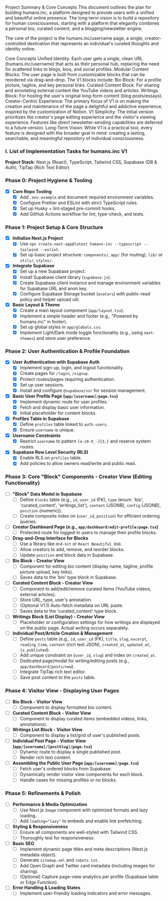 Project Summary & Core Concepts
This document outlines the plan for building humans.inc, a platform designed to provide users with a unified and beautiful online presence. The long-term vision is to build a repository for human consciousness, starting with a platform that elegantly combines a personal bio, curated content, and a blogging/newsletter engine.

The core of the project is the humans.inc/username page, a single, creator-controlled destination that represents an individual's curated thoughts and identity online.

Core Concepts
Unified Identity: Each user gets a single, clean URL (humans.inc/username) that acts as their personal hub, replacing the need for scattered links to blogs, bios, and social profiles.
Modular Content Blocks: The user page is built from customizable blocks that can be reordered via drag-and-drop. The V1 blocks include:
Bio Block: For a profile picture, tagline, and key personal links.
Curated Content Block: For sharing and annotating external content like YouTube videos and articles.
Writings Block: For hosting the user's original long-form content (blog posts/essays).
Creator-Centric Experience: The primary focus of V1 is on making the creation and maintenance of the page a delightful and addictive experience, inspired by the customization of Notion.
V1 Simplicity: The initial version prioritizes the creator's page editing experience and the visitor's viewing experience. Features like direct newsletter-sending capabilities are deferred to a future version.
Long-Term Vision: While V1 is a practical tool, every feature is designed with the broader goal in mind: creating a lasting, searchable, and meaningful repository of individual consciousness.

### I. List of Implementation Tasks for humans.inc V1

**Project Stack:** Next.js (React), TypeScript, Tailwind CSS, Supabase (DB & Auth), TipTap (Rich Text Editor)

### Phase 0: Project Hygiene & Tooling

- [x] **Core Repo Tooling**
  - [x] Add `.env.example` and document required environment variables.
  - [x] Configure Prettier and ESLint with strict TypeScript rules.
  - [x] Set up Husky + lint-staged pre-commit hooks.
  - [x] Add GitHub Actions workflow for lint, type-check, and tests.

### Phase 1: Project Setup & Core Structure

- [x] **Initialize Next.js Project**
  - [x] Use `npx create-next-app@latest humans-inc --typescript --tailwind --eslint`.
  - [x] Set up basic project structure: `components/`, `app/` (for routing), `lib/` or `utils/`, `styles/`.
- [x] **Integrate Supabase**
  - [x] Set up a new Supabase project.
  - [x] Install Supabase client library (`supabase-js`).
  - [x] Create Supabase client instance and manage environment variables for Supabase URL and anon key.
  - [x] Configure Supabase Storage bucket (`avatars`) with public-read policy and helper upload util.
- [x] **Basic Layout & Theme**
  - [x] Create a main layout component (`app/layout.tsx`).
  - [x] Implement a simple header and footer (e.g., "Powered by humans.inc" in footer).
  - [x] Set up global styles in `app/globals.css`.
  - [x] Implement Light/Dark mode toggle functionality (e.g., using `next-themes`) and store user preference.

### Phase 2: User Authentication & Profile Foundation

- [x] **User Authentication with Supabase Auth**
  - [x] Implement sign-up, login, and logout functionality.
  - [x] Create pages for `/login`, `/signup`.
  - [x] Protect routes/pages requiring authentication.
  - [x] Set up user sessions.
  - [x] Install and configure `@supabase/ssr` for session management.
- [x] **Basic User Profile Page (`app/[username]/page.tsx`)**
  - [x] Implement dynamic route for user profiles.
  - [x] Fetch and display basic user information.
  - [x] Initial placeholder for content blocks.
- [x] **Profiles Table in Supabase**
  - [x] Define `profiles` table linked to `auth.users`.
  - [x] Ensure `username` is unique.
- [x] **Username Constraints**
  - [x] Restrict `username` to pattern `[a-z0-9_-]{3,}` and reserve system routes.
- [x] **Supabase Row Level Security (RLS)**
  - [x] Enable RLS on `profiles` table.
  - [x] Add policies to allow owners read/write and public read.

### Phase 3: Core "Block" Components - Creator View (Editing Functionality)

- [ ] **"Block" Data Model in Supabase**
  - [ ] Define `blocks` table (e.g., `id`, `user_id` (FK), `type` (enum: 'bio', 'curated_content', 'writings_list'), `content` (JSONB), `config` (JSONB), `position` (numeric)).
  - [ ] Create composite index on (`user_id`, `position`) for efficient ordering queries.
- [ ] **Creator Dashboard Page (e.g., `app/dashboard/edit-profile/page.tsx`)**
  - [ ] Protected route for logged-in users to manage their profile blocks.
- [ ] **Drag-and-Drop Interface for Blocks**
  - [ ] Use a library like `dnd-kit` or `React Beautiful DnD`.
  - [ ] Allow creators to add, remove, and reorder blocks.
  - [ ] Update `position` and block data in Supabase.
- [ ] **Bio Block - Creator View**
  - [ ] Component for editing bio content (display name, tagline, profile picture upload, key links).
  - [ ] Saves data to the 'bio' type block in Supabase.
- [ ] **Curated Content Block - Creator View**
  - [ ] Component to add/edit/remove curated items (YouTube videos, external articles).
  - [ ] Store URL, type, user's annotation.
  - [ ] (Optional V1.1) Auto-fetch metadata on URL paste.
  - [ ] Saves data to the 'curated_content' type block.
- [ ] **Writings Block (List Display) - Creator View**
  - [ ] Placeholder or configuration settings for how writings are displayed on the public page. Actual writing occurs separately.
- [ ] **Individual Post/Article Creation & Management**
  - [ ] Define `posts` table (e.g., `id`, `user_id` (FK), `title`, `slug`, `excerpt`, `reading_time`, `content` (rich text JSON), `created_at`, `updated_at`, `is_published`).
  - [ ] Add unique constraint on (`user_id`, `slug`) and index on `created_at`.
  - [ ] Dedicated page/modal for writing/editing posts (e.g., `app/dashboard/posts/new`).
  - [ ] Integrate TipTap rich text editor.
  - [ ] Save post content to the `posts` table.

### Phase 4: Visitor View - Displaying User Pages

- [ ] **Bio Block - Visitor View**
  - [ ] Component to display formatted bio content.
- [ ] **Curated Content Block - Visitor View**
  - [ ] Component to display curated items (embedded videos, links, annotations).
- [ ] **Writings List Block - Visitor View**
  - [ ] Component to display a list/grid of user's published posts.
- [ ] **Individual Post Page - Visitor View (`app/[username]/[postSlug]/page.tsx`)**
  - [ ] Dynamic route to display a single published post.
  - [ ] Render rich text content.
- [ ] **Assembling the Public User Page (`app/[username]/page.tsx`)**
  - [ ] Fetch user's ordered blocks from Supabase.
  - [ ] Dynamically render visitor view components for each block.
  - [ ] Handle cases for missing profiles or no blocks.

### Phase 5: Refinements & Polish

- [ ] **Performance & Media Optimization**
  - [ ] Use Next.js `Image` component with optimized formats and lazy loading.
  - [ ] Add `loading="lazy"` to embeds and enable link prefetching.
- [ ] **Styling & Responsiveness**
  - [ ] Ensure all components are well-styled with Tailwind CSS.
  - [ ] Thoroughly test for responsiveness.
- [ ] **Basic SEO**
  - [ ] Implement dynamic page titles and meta descriptions (Next.js metadata object).
  - [ ] Generate `sitemap.xml` and `robots.txt`.
  - [ ] Add Open Graph and Twitter card metadata (including images for sharing).
  - [ ] (Optional) Capture page-view analytics per profile (Supabase table or Edge Function).
- [ ] **Error Handling & Loading States**
  - [ ] Implement user-friendly loading indicators and error messages.
